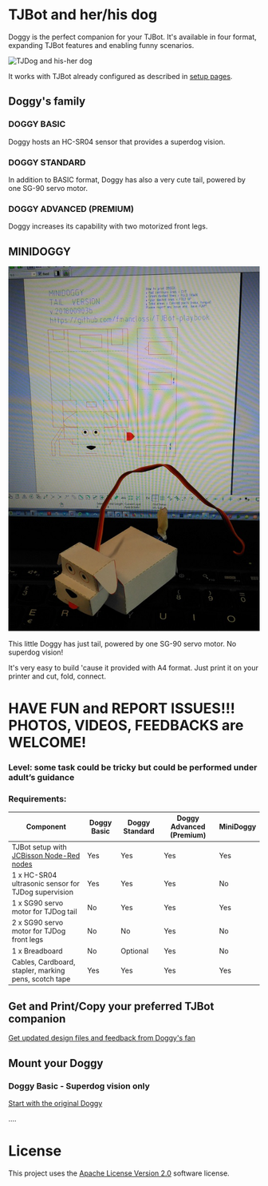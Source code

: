 # TJBot and her/his dog

Doggy is the perfect companion for your TJBot. It's available in four format, expanding TJBot features and enabling funny scenarios.

![TJDog and his-her dog](https://github.com/fmanclossi/TJBot-playbook/blob/master/examples/Doggy/Media/TJBot%20and%20Doggy%20-%20advanced%20version.gif)

It works with TJBot already configured as described in [setup pages](https://github.com/fmanclossi/TJBot-playbook/tree/master/setup).

## Doggy's family

### DOGGY BASIC 

Doggy hosts an HC-SR04 sensor that provides a superdog vision.

### DOGGY STANDARD

In addition to BASIC format, Doggy  has also a very cute tail, powered by one SG-90 servo motor.

### DOGGY ADVANCED (PREMIUM)

Doggy increases its capability with two motorized front legs.

## MINIDOGGY

![MiniDoggy](https://github.com/fmanclossi/TJBot-playbook/blob/master/examples/Doggy/Media/MiniDoggy_with_tail_20180903b.jpg)

This little Doggy has just tail, powered by one SG-90 servo motor. No superdog vision!

It's very easy to build 'cause it provided with A4 format. Just print it on your printer and cut, fold, connect.

# HAVE FUN and REPORT ISSUES!!! PHOTOS, VIDEOS, FEEDBACKS are WELCOME!

### Level: some task could be tricky but could be performed under adult’s guidance

### Requirements:
Component |Doggy Basic | Doggy Standard | Doggy Advanced (Premium) | MiniDoggy
--------- | ---------- | -------------- | -------------- | ---------
TJBot setup with [JCBisson Node-Red nodes](https://github.com/fmanclossi/TJBot-playbook#jeancarl-node-red-examples) | Yes | Yes | Yes | Yes
1 x HC-SR04 ultrasonic sensor for TJDog supervision  | Yes | Yes | Yes | No
1 x SG90 servo motor for TJDog tail | No | Yes | Yes | Yes
2 x SG90 servo motor for TJDog front legs | No | No | Yes | No
1 x Breadboard | No | Optional | Yes | No
Cables, Cardboard, stapler, marking pens, scotch tape | Yes | Yes | Yes | Yes

## Get and Print/Copy your preferred TJBot companion

[Get updated design files and feedback from Doggy's fan](https://github.com/fmanclossi/TJBot-playbook/blob/master/examples/Doggy/Get%20and%20print%20Doggy)

 
## Mount your Doggy

### Doggy Basic - Superdog vision only

[Start with the original Doggy](https://github.com/fmanclossi/TJBot-playbook/blob/master/examples/Doggy/Create%20Doggy%20Basic)

....

# License  
This project uses the [Apache License Version 2.0](../../LICENSE) software license.  
